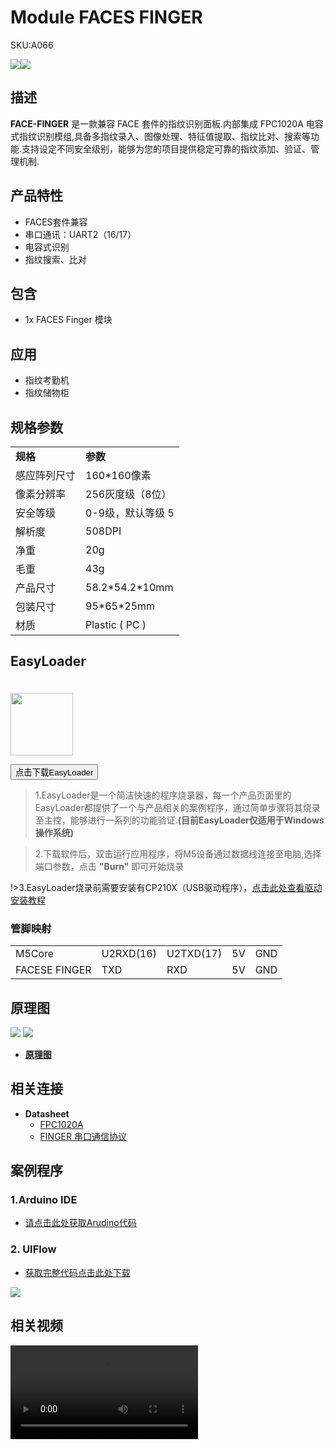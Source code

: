 # Module FACES FINGER

<el-tag effect="plain">SKU:A066</el-tag>

<div class="product_pic"><img src="assets/img/product_pics/module/faces_finger/faces_finger_01.webp"><img src="assets/img/product_pics/module/faces_finger/faces_finger_02.webp"></div>

## 描述

**FACE-FINGER** 是一款兼容 FACE 套件的指纹识别面板.内部集成 FPC1020A 电容式指纹识别模组,具备多指纹录入、图像处理、特征值提取、指纹比对、搜索等功能.支持设定不同安全级别，能够为您的项目提供稳定可靠的指纹添加、验证、管理机制.

## 产品特性

- FACES套件兼容
- 串口通讯：UART2（16/17）
- 电容式识别
- 指纹搜索、比对

## 包含

-  1x FACES Finger 模块

## 应用

- 指纹考勤机
- 指纹储物柜


## 规格参数

<table>
   <tr style="font-weight:bold">
      <td>规格</td>
      <td>参数</td>
   </tr>
   <tr>
      <td>感应阵列尺寸</td>
      <td>160*160像素</td>
   </tr>
   <tr>
      <td>像素分辨率</td>
      <td>256灰度级（8位）</td>
   </tr>
   <tr>
      <td>安全等级</td>
      <td>0-9级，默认等级 5</td>
   </tr>
   <tr>
      <td>解析度</td>
      <td>508DPI</td>
   </tr>
   <tr>
      <td>净重</td>
      <td>20g</td>
   </tr>
   <tr>
      <td>毛重</td>
      <td>43g</td>
   </tr>
   <tr>
      <td>产品尺寸</td>
      <td>58.2*54.2*10mm</td>
   </tr>
   <tr>
      <td>包装尺寸</td>
      <td>95*65*25mm</td>
   </tr>
   <tr>
      <td>材质</td>
      <td>Plastic ( PC )</td>
   </tr>
</table>

## EasyLoader

<img src="https://m5stack.oss-cn-shenzhen.aliyuncs.com/image/EasyLoader_logo.webp" width="100px" style="margin-top:20px">

<a href="https://m5stack.oss-cn-shenzhen.aliyuncs.com/EasyLoader/Module/EasyLoader_FACES_FINGER.exe"><button type="button" class="btn btn-primary">点击下载EasyLoader</button></a>

>1.EasyLoader是一个简洁快速的程序烧录器，每一个产品页面里的EasyLoader都提供了一个与产品相关的案例程序，通过简单步骤将其烧录至主控，能够进行一系列的功能验证.**(目前EasyLoader仅适用于Windows操作系统)**

>2.下载软件后，双击运行应用程序，将M5设备通过数据线连接至电脑,选择端口参数，点击 **"Burn"** 即可开始烧录

!>3.EasyLoader烧录前需要安装有CP210X（USB驱动程序），[点击此处查看驱动安装教程](zh_CN/related_documents/M5Burner#安装串口驱动)

### 管脚映射

<table>
<tr><td>M5Core</td><td>U2RXD(16)</td><td>U2TXD(17)</td><td>5V</td><td>GND</td></tr>
 <tr><td>FACESE FINGER</td><td>TXD</td><td>RXD</td><td>5V</td><td>GND</td></tr>
</table>

## 原理图

<img src="assets/img/product_pics/module/faces_finger/faces_finger_04.webp">
<img src="assets/img/product_pics/module/faces_finger/faces_finger_05.webp">

- **[原理图](https://github.com/m5stack/M5-Schematic/blob/master/Modules/FACE_FINGER.pdf)**

## 相关连接

- **Datasheet**
  - [FPC1020A](https://m5stack.oss-cn-shenzhen.aliyuncs.com/resource/docs/datasheet/hat/1020A_datasheet_cn.pdf)
  - [FINGER 串口通信协议](https://github.com/m5stack/M5-Schematic/blob/master/Units/finger/biovo_fingerprint_Protocol_en.DOC)

## 案例程序

### 1.Arduino IDE

 - [请点击此处获取Arudino代码 ](https://github.com/m5stack/M5Stack/tree/master/examples/Face/FINGER)

### 2. UIFlow

 - [获取完整代码点击此处下载](https://github.com/m5stack/M5-ProductExampleCodes/tree/master/Module/FACES_FINGER/UIFlow)

<img src="assets/img/product_pics/module/faces_finger/finger.webp">

## 相关视频

<video class="video_size" controls>
    <source src="https://m5stack.oss-cn-shenzhen.aliyuncs.com/video/Product_example_video/FACES-Finger.mp4" type="video/mp4">
</video>

<script>

   var purchase_link = 'https://m5stack.com/collections/m5-module/products/finger-print-fpc-1020a-panel-for-m5-faces';


   anchor_search(purchase_link);
   scrollFunc();

</script>